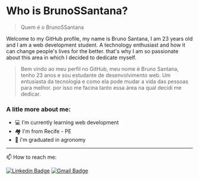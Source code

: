 # Who is BrunoSSantana?
> Quem é o BrunoSSantana

Welcome to my GitHub profile, my name is Bruno Santana, I am 23 years old and I am a web development student. A technology enthusiast and how it can change people's lives for the better. that's why I am so passionate about this area in which I decided to dedicate myself.
> Bem vindo ao meu perfil no GitHub, meu nome é Bruno Santana, tenho 23 anos e sou estudante de desenvolvimento web. Um entusiasta da tecnologia e como ela pode mudar a vida das pessoas para melhor. por isso me facina tanto essa área na qual decidi me dedicar.


<!--
**BrunoSSantana/BrunoSSantana** is a ✨ _special_ ✨ repository because its `README.md` (this file) appears on your GitHub profile.
-->
### A litle more about me:

- 💻 I’m currently learning web development
- 🏘️ I'm from Recife - PE
- 🌱 i'm graduated in agronomy
---
📫 How to reach me:

[![Linkedin Badge](https://img.shields.io/badge/brunosantanas-blue?style=flat-square&logo=Linkedin&logoColor=white&link=https://www.linkedin.com/in/bruno-santanas/)](https://www.linkedin.com/in/bruno-satanas/)
[![Gmail Badge](https://img.shields.io/badge/-brunoosouzas@gmail.com-c14438?style=flat-square&logo=Gmail&logoColor=white&link=mailto:brunoosouzas@gmail.com)](mailto:brunoosouzas@gmail.com)

<!-- links -->



